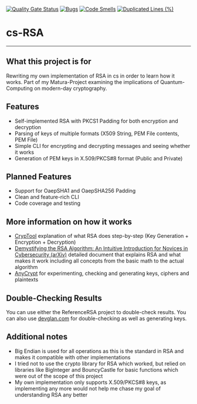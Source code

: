 [![Quality Gate Status](https://sonarcloud.io/api/project_badges/measure?project=cwhde_cs-RSA&metric=alert_status&token=ae26b67b1b638753901b092262914a82990865bc)](https://sonarcloud.io/summary/new_code?id=cwhde_cs-RSA) [![Bugs](https://sonarcloud.io/api/project_badges/measure?project=cwhde_cs-RSA&metric=bugs&token=ae26b67b1b638753901b092262914a82990865bc)](https://sonarcloud.io/summary/new_code?id=cwhde_cs-RSA) [![Code Smells](https://sonarcloud.io/api/project_badges/measure?project=cwhde_cs-RSA&metric=code_smells&token=ae26b67b1b638753901b092262914a82990865bc)](https://sonarcloud.io/summary/new_code?id=cwhde_cs-RSA) [![Duplicated Lines (%)](https://sonarcloud.io/api/project_badges/measure?project=cwhde_cs-RSA&metric=duplicated_lines_density&token=ae26b67b1b638753901b092262914a82990865bc)](https://sonarcloud.io/summary/new_code?id=cwhde_cs-RSA)
# cs-RSA
***
## What this project is for
Rewriting my own implementation of RSA in cs in order to learn how it works.
Part of my Matura-Project examining the implications of Quantum-Computing on modern-day cryptography.

## Features
* Self-implemented RSA with PKCS1 Padding for both encryption and decryption
* Parsing of keys of multiple formats (X509 String, PEM File contents, PEM File)
* Simple CLI for encrypting and decrypting messages and seeing whether it works
* Generation of PEM keys in X.509/PKCS#8 format (Public and Private)

## Planned Features
* Support for OaepSHA1 and OaepSHA256 Padding
* Clean and feature-rich CLI
* Code coverage and testing

## More information on how it works
* [CrypTool](https://www.cryptool.org/en/cto/rsa-step-by-step/) explanation of what RSA does step-by-step (Key Generation + Encryption + Decryption)
* [Demystifying the RSA Algorithm: An Intuitive Introduction for Novices in Cybersecurity (arXiv)](https://arxiv.org/abs/2308.02785) detailed document that explains RSA and what makes it work including all concepts from the  basic math to the actual algorithm
* [AnyCrypt](https://anycript.com/crypto/rsa) for experimenting, checking and generating keys, ciphers and plaintexts

## Double-Checking Results
You can use either the ReferenceRSA project to double-check results.
You can also use [devglan.com](https://www.devglan.com/online-tools/rsa-encryption-decryption) for double-checking as well as generating keys.

## Additional notes
* Big Endian is used for all operations as this is the standard in RSA and makes it compatible with other implementations
* I tried not to use the crypto library for RSA which worked, but relied on libraries like BigInteger and BouncyCastle for basic functions which were out of the scope of this project
* My own implementation only supports X.509/PKCS#8 keys, as implementing any more would not help me chase my goal of understanding RSA any better